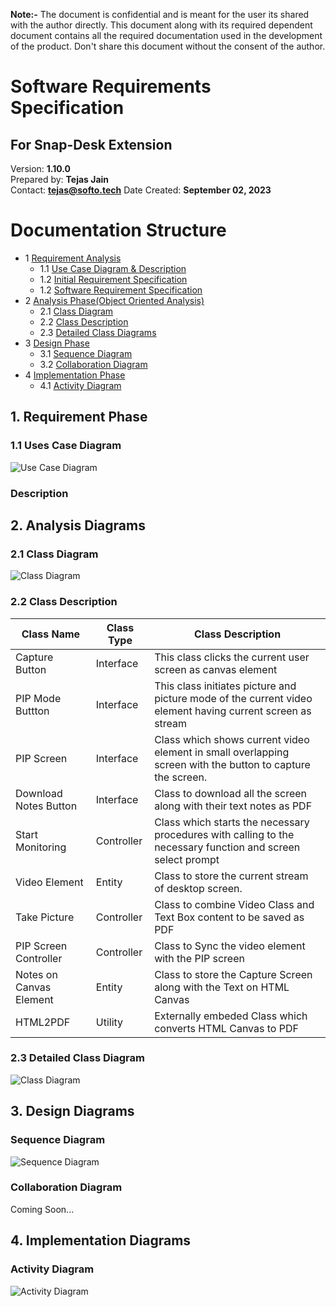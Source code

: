 **Note:-** The document is confidential and is meant for the user its shared with the author directly. This document along with its required dependent document contains all the required documentation used in the development of the product. Don't share this document without the consent of the author.

# Software Requirements Specification
## For Snap-Desk Extension

Version: **1.10.0**  
Prepared by: **Tejas Jain**  
Contact: **tejas@softo.tech**
Date Created: **September 02, 2023**

Documentation Structure
=================
* 1 [Requirement Analysis](#1-Requirement-Phase)
  * 1.1 [Use Case Diagram & Description](#1.1-Use-Case)
  * 1.2 [Initial Requirement Specification](./1Requirement/IRS.md)
  * 1.2 [Software Requirement Specification](./1Requirement/SRS.md)
* 2 [Analysis Phase(Object Oriented Analysis)](#2-Analysis-Diagrams)
  * 2.1 [Class Diagram](#2.1-Class-Diagram)
  * 2.2 [Class Description](#2.2-Class-Description)
  * 2.3 [Detailed Class Diagrams](#2.3-detailed-class-diagram)
* 3 [Design Phase](#3-Design-Diagrams)
  * 3.1 [Sequence Diagram](#sequence-diagram)
  * 3.2 [Collaboration Diagram](#collaboration-diagram)
* 4 [Implementation Phase](#4-Implementation-Diagrams)
  * 4.1 [Activity Diagram](#Activity-Diagram)
  <!-- * 4.2 [State Chart Diagram](#State-ChartDiagram) -->


## 1. Requirement Phase
### 1.1 Uses Case Diagram
![Use Case Diagram](./5Diagrams/UseCase.svg)
### Description

## 2. Analysis Diagrams
### 2.1 Class Diagram
![Class Diagram](./5Diagrams/Class1.svg)
### 2.2 Class Description
| Class Name | Class Type | Class Description |
|----|----|---|
|Capture Button | Interface | This class clicks the current user screen as canvas element |
|PIP Mode Buttton| Interface | This class initiates picture and picture mode of the current video element  having current screen as stream |
|PIP Screen|Interface | Class which shows current video element in small overlapping screen with the button to capture the screen.|
|Download Notes Button| Interface| Class to download all the screen along with their text notes as PDF |
| Start Monitoring | Controller | Class which starts the necessary procedures with calling to the necessary function and screen select prompt | 
| Video Element | Entity | Class to store the current stream of desktop screen.|
| Take Picture | Controller | Class to combine Video Class and Text Box content to be saved as PDF |
| PIP Screen Controller | Controller | Class to Sync the video element with the PIP screen|
|Notes on Canvas Element| Entity | Class to store the Capture Screen along with the Text on HTML Canvas|
|HTML2PDF | Utility | Externally embeded Class which converts HTML Canvas to PDF | 

### 2.3 Detailed Class Diagram
![Class Diagram](./5Diagrams/Class2.svg)

## 3. Design Diagrams
### Sequence Diagram
![Sequence Diagram](./5Diagrams/Sequence.svg)
### Collaboration Diagram
Coming Soon...

## 4. Implementation Diagrams
### Activity Diagram
![Activity Diagram](./5Diagrams/Activity.svg)